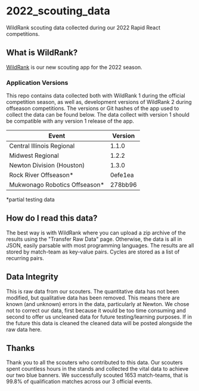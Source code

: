 # 2022_scouting_data

WildRank scouting data collected during our 2022 Rapid React competitions.

## What is WildRank?

[WildRank](https://github.com/wildstang/wildrank) is our new scouting app for the 2022 season. 

### Application Versions

This repo contains data collected both with WildRank 1 during the official competition season, as well as, development versions of WildRank 2 during offseason competitions. The versions or Git hashes of the app used to collect the data can be found below. The data collect with version 1 should be compatible with any version 1 release of the app.

| Event                         | Version |
| ----------------------------- | ------- |
| Central Illinois Regional     | 1.1.0   |
| Midwest Regional              | 1.2.2   |
| Newton Division (Houston)     | 1.3.0   |
| Rock River Offseason*         | 0efe1ea |
| Mukwonago Robotics Offseason* | 278bb96 |

*partial testing data

## How do I read this data?

The best way is with WildRank where you can upload a zip archive of the results using the "Transfer Raw Data" page. Otherwise, the data is all in JSON, easily parsable with most programming languages. The results are all stored by match-team as key-value pairs. Cycles are stored as a list of recurring pairs.

## Data Integrity

This is raw data from our scouters. The quantitative data has not been modified, but qualitative data has been removed. This means there are known (and unknown) errors in the data, particularly at Newton. We chose not to correct our data, first because it would be too time consuming and second to offer us uncleaned data for future testing/learning purposes. If in the future this data is cleaned the cleaned data will be posted alongside the raw data here.

## Thanks

Thank you to all the scouters who contributed to this data. Our scouters spent countless hours in the stands and collected the vital data to achieve our two blue banners. We successfully scouted 1653 match-teams, that is 99.8% of qualification matches across our 3 official events.